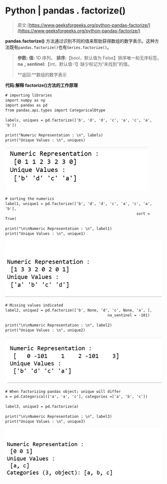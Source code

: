 # Python | pandas . factorize()

> 原文:[https://www.geeksforgeeks.org/python-pandas-factorize/](https://www.geeksforgeeks.org/python-pandas-factorize/)

**pandas.factorize()** 方法通过识别不同的值来帮助获得数组的数字表示。这种方法既有`pandas.factorize()`也有`Series.factorize()`。

> **参数:**
> **值:** 1D 序列。
> **排序:**【bool，默认值为 False】排序唯一和无序标签。
> **na _ sentinel:**【int，默认值-1】缺少标记为“未找到”的值。
> 
> **返回:**数组的数字表示

**代码:解释 factorize()方法的工作原理**

```
# importing libraries
import numpy as np
import pandas as pd
from pandas.api.types import CategoricalDtype

labels, uniques = pd.factorize(['b', 'd', 'd', 'c', 'a', 'c', 'a', 'b'])

print("Numeric Representation : \n", labels)
print("Unique Values : \n", uniques)
```

![](img/e367a182b7b2021f50e4063621aa1ee0.png)

```
# sorting the numerics
label1, unique1 = pd.factorize(['b', 'd', 'd', 'c', 'a', 'c', 'a', 'b'], 
                                                           sort = True)

print("\n\nNumeric Representation : \n", label1)
print("Unique Values : \n", unique1)
```

![](img/a0cbfc755f06a2e4014b9d86e2a38727.png)

```
# Missing values indicated
label2, unique2 = pd.factorize(['b', None, 'd', 'c', None, 'a', ], 
                                              na_sentinel = -101)

print("\n\nNumeric Representation : \n", label2)
print("Unique Values : \n", unique2)
```

![](img/6e52bba05e2247e746358d08027eaf3a.png)

```
# When factorizing pandas object; unique will differ 
a = pd.Categorical(['a', 'a', 'c'], categories =['a', 'b', 'c'])

label3, unique3 = pd.factorize(a)

print("\n\nNumeric Representation : \n", label3)
print("Unique Values : \n", unique3)
```

![](img/99b95a5e8a2f2d425f3a1afdd7402c34.png)